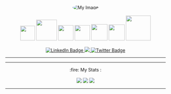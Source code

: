 <div id="header" align="center">
    <img src="https://storage-prod-par1-b.uploadnow.io/files?linkId=55f92e1a-956e-4c05-a0c9-d411cd4b8bab" alt="My Image" style="border-radius: 50%;" />
</div>
<br>
<div align="center" id="badges">
  <img style="width:46px;" src="https://user-images.githubusercontent.com/49326163/232122270-084f5402-a368-4b85-bd0a-39450338944b.png"></img>
  <img style="width:65px;" src="https://upload.wikimedia.org/wikipedia/commons/thumb/3/31/Webysther_20160423_-_Elephpant.svg/2560px-Webysther_20160423_-_Elephpant.svg.png"></img>
  <img style="width:48px;" src="https://s3-eu-west-1.amazonaws.com/bucketeer-688d8e11-8fc6-459f-bb52-26fd21452913/2020/03/AcA2LnWL_400x400.jpg"></img>
  <img style="width:48px;" src="https://user-images.githubusercontent.com/49326163/232121395-8c3cf778-d935-4c78-9579-108f67c41202.png"></img>
  <img style="width:51px;" src="https://logospng.org/download/css-3/logo-css-3-768.png"></img>
  <img style="width:50px;" src="https://user-images.githubusercontent.com/49326163/232125164-6ee463fa-242e-4d14-9d6d-5b2adc1133ef.png"></img>
  <img style="width:78px;" src="https://user-images.githubusercontent.com/49326163/232122813-b9cdc221-613e-4ca7-9358-14d8b811af3a.png"></img>
  <br><br>
  <a target="_blank" href="https://www.linkedin.com/in/andreverasti/">
    <img src="https://img.shields.io/badge/LinkedIn-blue?style=for-the-badge&logo=linkedin&logoColor=white" alt="LinkedIn Badge"/>
  </a>
  <a target="_blank" href="https://api.whatsapp.com/send?phone=5588981700168">
    <img src="https://img.shields.io/badge/WhatsApp-25D366?style=for-the-badge&logo=whatsapp&logoColor=white"/>
  </a>
  <a target="_blank" href="https://www.instagram.com/andre.veraas/">
    <img src="https://img.shields.io/badge/Instagram-E4405F?style=for-the-badge&logo=instagram&logoColor=white" alt="Twitter Badge"/>
   </a>
</div>
<hr>
<div align="center" id="icons">
 
</div>
<hr>
<div align="center">
  :fire: My Stats :
  <br><br><img src="https://github-readme-streak-stats.herokuapp.com/?user=sarev17&theme=dark"></img>
  <img src="https://github-readme-stats.vercel.app/api?username=sarev17&show_icons=true&theme=dark&count_private=true"></img>
  <img src="https://github-readme-stats.vercel.app/api/top-langs/?username=sarev17&hide_progress=false"></img>
</div>
<hr>
<div align="center">

</div>
